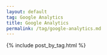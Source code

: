 ```yaml
---
layout: default
tag: Google Analytics
title: Google Analytics
permalink: /tag/google-analytics.md
---
```


{% include post_by_tag.html %}
